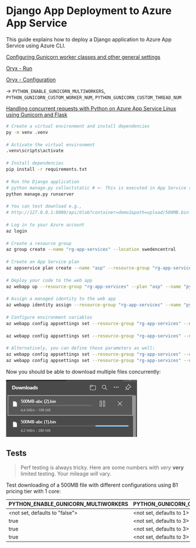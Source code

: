 # Django App Deployment to Azure App Service

This guide explains how to deploy a Django application to Azure App Service using Azure CLI.

[Configuring Gunicorn worker classes and other general settings](https://azureossd.github.io/2023/01/27/Configuring-Gunicorn-worker-classes-and-other-general-settings/)

[Oryx - Run](https://github.com/microsoft/Oryx/blob/main/doc/runtimes/python.md#run)

[Oryx - Configuration](https://github.com/microsoft/Oryx/blob/main/doc/configuration.md)

-> `PYTHON_ENABLE_GUNICORN_MULTIWORKERS`, `PYTHON_GUNICORN_CUSTOM_WORKER_NUM`, `PYTHON_GUNICORN_CUSTOM_THREAD_NUM`

[Handling concurrent requests with Python on Azure App Service Linux using Gunicorn and Flask](https://techcommunity.microsoft.com/t5/apps-on-azure-blog/handling-concurrent-requests-with-python-on-azure-app-service/ba-p/3913844)

```bash
# Create a virtual environment and install dependencies
py -m venv .venv

# Activate the virtual environment
.venv\scripts\activate

# Install dependencies
pip install -r requirements.txt

# Run the Django application
# python manage.py collectstatic # <- This is executed in App Service startup
python manage.py runserver

# You can test download e.g., 
# http://127.0.0.1:8000/api/blob?container=demo1&path=upload/500MB.bin

# Log in to your Azure account
az login

# Create a resource group
az group create --name "rg-app-services" --location swedencentral

# Create an App Service plan
az appservice plan create --name "asp" --resource-group "rg-app-services" --sku B1 --location swedencentral --is-linux

# Deploy your code to the web app
az webapp up --resource-group "rg-app-services" --plan "asp" --name "pythonfileapp00001" --launch-browser --runtime "PYTHON:3.12" --location swedencentral --sku B1

# Assign a managed identity to the web app
az webapp identity assign --resource-group "rg-app-services" --name "pythonfileapp00001" --identities "[system]"

# Configure environment variables
az webapp config appsettings set --resource-group "rg-app-services" --name "pythonfileapp00001" --settings AZURE_STORAGE_ACCOUNT_NAME=your_storage_account_name

az webapp config appsettings set --resource-group "rg-app-services" --name "pythonfileapp00001" --settings PYTHON_ENABLE_GUNICORN_MULTIWORKERS=true

# Alternatively, you can define these parameters as well:
az webapp config appsettings set --resource-group "rg-app-services" --name "pythonfileapp00001" --settings PYTHON_GUNICORN_CUSTOM_WORKER_NUM=4 # Default is  (2 * numCores) + 1
az webapp config appsettings set --resource-group "rg-app-services" --name "pythonfileapp00001" --settings PYTHON_GUNICORN_CUSTOM_THREAD_NUM=4 # Default is 1
```

Now you should be able to download multiple files concurrently:

![Django App and two downloads](../../images/two-downloads.png)

## Tests

> Perf testing is always tricky. Here are some
> numbers with *very* **very** limited testing.
> Your mileage *will* vary.

Test downloading of a 500MB file with different configurations using B1 pricing tier with 1 core:

| PYTHON_ENABLE_GUNICORN_MULTIWORKERS | PYTHON_GUNICORN_CUSTOM_WORKER_NUM | PYTHON_GUNICORN_CUSTOM_THREAD_NUM | Downloads |
| :---------------------------------- | --------------------------------- | --------------------------------- | --------- |
| <not set, defaults to "false">      | <not set, defaults to 1>          | <not set, defaults to 1>          | 1         |
| true                                | <not set, defaults to 3>          | <not set, defaults to 1>          | 3         |
| true                                | <not set, defaults to 3>          | 2                                 | 4         |
| true                                | <not set, defaults to 3>          | 4                                 | 5+        |
